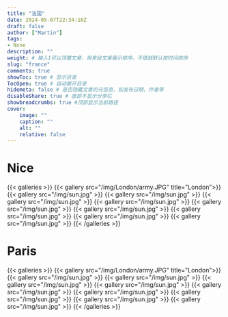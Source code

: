 ```yaml
---
title: "法国"
date: 2024-05-07T22:34:10Z
draft: false
author: ["Martin"]
tags: 
- None
description: ""
weight: # 输入1可以顶置文章，用来给文章展示排序，不填就默认按时间排序
slug: "france"
comments: true
showToc: true # 显示目录
TocOpen: true # 自动展开目录
hidemeta: false # 是否隐藏文章的元信息，如发布日期、作者等
disableShare: true # 底部不显示分享栏
showbreadcrumbs: true #顶部显示当前路径
cover:
    image: ""
    caption: ""
    alt: ""
    relative: false
---
```


# Nice
{{< galleries >}}
{{< gallery src="/img/London/army.JPG" title="London">}}
{{< gallery src="/img/sun.jpg" >}}
{{< gallery src="/img/sun.jpg" >}}
{{< gallery src="/img/sun.jpg" >}}
{{< gallery src="/img/sun.jpg" >}}
{{< gallery src="/img/sun.jpg" >}}
{{< gallery src="/img/sun.jpg" >}}
{{< gallery src="/img/sun.jpg" >}}
{{< gallery src="/img/sun.jpg" >}}
{{< gallery src="/img/sun.jpg" >}}
{{< /galleries >}}

# Paris
{{< galleries >}}
{{< gallery src="/img/London/army.JPG" title="London">}}
{{< gallery src="/img/sun.jpg" >}}
{{< gallery src="/img/sun.jpg" >}}
{{< gallery src="/img/sun.jpg" >}}
{{< gallery src="/img/sun.jpg" >}}
{{< gallery src="/img/sun.jpg" >}}
{{< gallery src="/img/sun.jpg" >}}
{{< gallery src="/img/sun.jpg" >}}
{{< gallery src="/img/sun.jpg" >}}
{{< gallery src="/img/sun.jpg" >}}
{{< /galleries >}}

